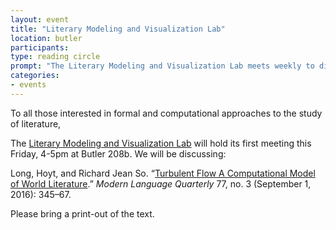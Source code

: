 ```yaml
---
layout: event
title: "Literary Modeling and Visualization Lab"
location: butler
participants:
type: reading circle
prompt: "The Literary Modeling and Visualization Lab meets weekly to discuss recent scholarship in the field."
categories:
- events
---
```


To all those interested in formal and computational approaches to the study of
literature,

The [Literary Modeling and Visualization Lab][112] will hold its first meeting this
Friday, 4-5pm at Butler 208b. We will be discussing:

Long, Hoyt, and Richard Jean So. “[Turbulent Flow A Computational Model of
World Literature][111].” *Modern Language Quarterly* 77, no. 3 (September 1, 2016):
345–67.

[111]: http://mlq.dukejournals.org.ezproxy.cul.columbia.edu/content/77/3/345
[112]: http://xpmethod.plaintext.in/projects/literary-modeling.html

Please bring a print-out of the text.


